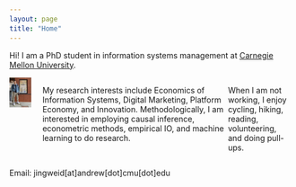 ```yaml
---
layout: page
title: "Home"
---
```


Hi! I am a PhD student in information systems management at [Carnegie Mellon University](https://www.cmu.edu/).

<div style="display: flex; flex-direction: row;">
  <div style="margin-right: 20px;">
    <img src="/assets/JingweiDaiPhoto2.jpg" width="200px" alt="Jingwei Dai's Photo">
  </div>
  
  My research interests include Economics of Information Systems, Digital Marketing, Platform Economy, and Innovation. Methodologically, I am interested in employing causal inference, econometric methods, empirical IO, and machine learning to do research.

  When I am not working, I enjoy cycling, hiking, reading, volunteering, and doing pull-ups.
</div>

Email: jingweid[at]andrew[dot]cmu[dot]edu
